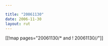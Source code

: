 ```yaml
---

title: "20061130"
date: 2006-11-30
layout: rut
---
```


[[!map pages="20061130/* and ! 20061130/*/*"]]
